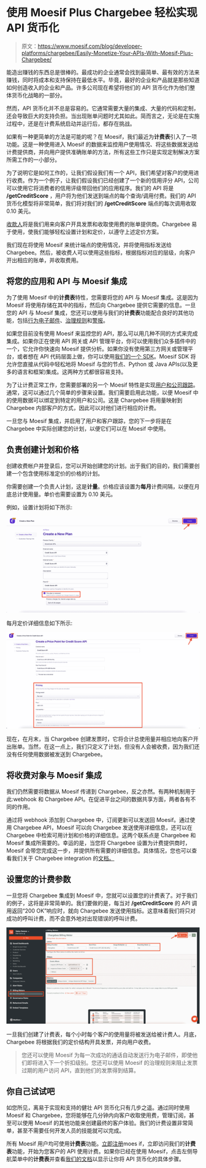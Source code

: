 # 使用 Moesif Plus Chargebee 轻松实现 API 货币化

> 原文：<https://www.moesif.com/blog/developer-platforms/chargebee/Easily-Monetize-Your-APIs-With-Moesif-Plus-Chargebee/>

能造出赚钱的东西总是很棒的。最成功的企业通常会找到最简单、最有效的方法来赚钱，同时将成本和支持保持在最低水平。毕竟，最好的企业和产品就是那些知道如何创造收入的企业和产品。许多公司现在希望将他们的 API 货币化作为他们整体货币化战略的一部分。

然而，API 货币化并不总是容易的。它通常需要大量的集成、大量的代码和定制，还会导致巨大的支持负担。当出现账单问题时尤其如此。简而言之，无论是在实施过程中，还是在计费系统启动并运行后，都存在挑战。

如果有一种更简单的方法是可能的呢？在 Moesif，我们最近为**计费表**引入了一项功能。这是一种使用进入 Moesif 的数据来监控用户使用情况、将这些数据发送给计费提供商，并向用户提供准确账单的方法，所有这些工作只是实现定制解决方案所需工作的一小部分。

为了说明它是如何工作的，让我们假设我们有一个 API，我们希望对客户的使用进行收费。作为一个例子，让我们假设我们已经创建了一个新的信用评分 API，公司可以使用它将消费者的信用评级带回他们的应用程序。我们的 API 将是 **/getCreditScore** ，用户将为他们发送到端点的每个查询/调用付费。我们的 API 货币化模型将非常简单，我们将对我们的 **/getCreditScore** 端点的每次调用收取 0.10 美元。

[收款人](https://www.chargebee.com/)将是我们用来向客户开具发票和收取使用费的账单提供商。Chargebee 易于使用，使我们能够轻松设置计划和定价，以遵守上述定价方案。

我们现在将使用 Moesif 来统计端点的使用情况，并将使用指标发送给 Chargebee。然后，被收费人可以使用这些指标，根据指标对应的层级，向客户开出相应的账单，并收取费用。

## 将您的应用和 API 与 Moesif 集成

为了使用 Moesif 中的**计费表**特性，您需要将您的 API 与 Moesif 集成。这是因为 Moesif 将使用存储在其中的指标，然后向 Chargebee 提供它需要的信息。一旦您的 API 与 Moesif 集成，您还可以使用与我们的**计费表**功能配合良好的其他功能，包括[行为电子邮件](https://www.moesif.com/features/user-behavioral-emails?utm_campaign=Int-site&utm_source=blog&utm_medium=body-cta&utm_term=monetize-with-chargebee)、[治理规则](https://www.moesif.com/features/api-governance-rules?utm_campaign=Int-site&utm_source=blog&utm_medium=body-cta&utm_term=monetize-with-chargebee)和[警报](https://www.moesif.com/features/api-monitoring?utm_campaign=Int-site&utm_source=blog&utm_medium=body-cta&utm_term=monetize-with-chargebee)。

如果您目前没有使用 Moesif 来监控您的 API，那么可以用几种不同的方式来完成集成。如果你正在使用 API 网关或 API 管理平台，你可以使用我们众多插件中的一个，它允许你快速向 Moesif 提供分析。如果你没有使用第三方网关或管理平台，或者想在 API 代码层面上做，你可以使用[我们的一个 SDK](https://www.moesif.com/docs/server-integration/?utm_campaign=Int-site&utm_source=blog&utm_medium=body-cta&utm_term=monetize-with-chargebee)。Moesif SDK 将允许您直接从代码中轻松地将 Moesif 与您的节点、Python 或 Java APIs(以及更多的语言和框架)集成。这两种方式都很容易支持。

为了让计费正常工作，您需要部署的另一个 Moesif 特性是实现[用户和公司跟踪](https://www.moesif.com/docs/user-analytics/?utm_campaign=Int-site&utm_source=blog&utm_medium=body-cta&utm_term=monetize-with-chargebee)。通常，这可以通过几个简单的步骤来设置。我们需要启用此功能，以便 Moesif 中的使用数据可以绑定到特定的用户和公司。这是 Chargebee 将用量映射到 Chargebee 内部客户的方式，因此可以对他们进行相应的计费。

一旦您与 Moesif 集成，并启用了用户和客户跟踪，您的下一步将是在 Chargebee 中实际创建您的计划，以便它们可以在 Moesif 中使用。

## 负责创建计划和价格

创建收费帐户并登录后，您可以开始创建您的计划。出于我们的目的，我们需要创建一个包含使用标准定价的价格的计划。

你需要创建一个负责人计划，这是**计量**。价格应该设置为**每月**计费间隔，以便在月底总计使用量。单价也需要设置为 0.10 美元。

例如，设置计划将如下所示:

![example](img/a983386ab63260ec2d16f2e4b973bcd9.png)

每月定价详细信息如下所示:

![example](img/f146930813a83747106788cc68c3e0fb.png)

现在，在月末，当 Chargebee 创建发票时，它将合计总使用量并相应地向客户开出账单。当然，在这一点上，我们只定义了计划，但没有人会被收费，因为我们还没有任何使用数据被发送到 Chargebee。

## 将收费对象与 Moesif 集成

我们仍然需要将数据从 Moesif 传递到 Chargebee，反之亦然。有两种机制用于此:webhook 和 Chargebee API。在促进平台之间的数据共享方面，两者各有不同的作用。

通过将 webhook 添加到 Chargebee 中，订阅更新可以发送回 Moesif。通过使用 Chargebee API，Moesif 可以向 Chargebee 发送使用详细信息，还可以在 Chargebee 中检索可用计划和价格的详细信息。这两个联系点是 Chargebee 和 Moesif 集成所需要的。幸运的是，当您将 Chargebee 设置为计费提供商时，Moesif 会带您完成这一步，并提供所有需要的详细信息。具体情况，您也可以查看我们关于 Chargebee integration 的[文档。](https://www.moesif.com/docs/metered-billing/integrate-with-chargebee/?utm_campaign=Int-site&utm_source=blog&utm_medium=body-cta&utm_term=monetize-with-chargebee)

## 设置您的计费参数

一旦您将 Chargebee 集成到 Moesif 中，您就可以设置您的计费表了。对于我们的例子，这将是非常简单的。我们要做的是，每当对 **/getCreditScore** 的 API 调用返回“200 OK”响应时，就向 Chargebee 发送使用指标。这意味着我们将只对成功的呼叫计费，而不会意外地对出现错误的呼叫计费。

![example](img/1ed3429be9087321280a58c8efa48ec5.png)

一旦我们创建了计费表，每个小时每个客户的使用量将被发送给被计费人。月底，Chargebee 将根据我们的定价结构开具发票，并向用户收费。

> 您还可以使用 Moesif 为每一次成功的通话自动发送行为电子邮件，即使他们即将进入下一个折扣级别。您还可以使用 Moesif 的治理规则来阻止发票过期的用户访问 API，直到他们的发票得到结算。

## 你自己试试吧

如您所见，离易于实现和支持的健壮 API 货币化只有几步之遥。通过同时使用 Moesif 和 Chargebee，您将能够在几分钟内向客户收取使用费，管理订阅，甚至可以使用 Moesif 的其他功能来创建最终的客户体验。我们的计费设置非常简单，甚至不需要任何开发人员的技能就可以完成。

所有 Moesif 用户均可使用**计费表**功能。[立即注册](https://www.moesif.com/signup?utm_campaign=Int-site&utm_source=blog&utm_medium=body-cta&utm_term=monetize-with-chargebee)moes if，立即访问我们的**计费表**功能，开始为您客户的 API 使用计费。如果你已经在使用 Moesif，点击左侧导航菜单中的**计费表**并查看[我们的文档](https://www.moesif.com/docs/metered-billing/?utm_campaign=Int-site&utm_source=blog&utm_medium=body-cta&utm_term=monetize-with-chargebee)以显示让你将 API 货币化的具体步骤。
